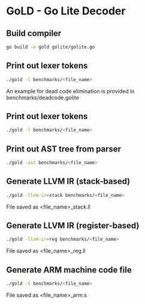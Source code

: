# GoLD - Go Lite Decoder

## Build compiler
```bash
go build -o gold golite/golite.go
```

## Print out lexer tokens
```bash
./gold -l benchmarks/<file_name>
```
An example for dead code elimination is provided in benchmarks/deadcode.golite

## Print out lexer tokens
```bash
./gold -l benchmarks/<file_name>
```

## Print out AST tree from parser
```bash
./gold -ast benchmarks/<file_name>
```

## Generate LLVM IR (stack-based) 
```bash
./gold -llvm-ir=stack benchmarks/<file_name>
```
File saved as <file_name>_stack.ll

## Generate LLVM IR (register-based)
```bash
./gold -llvm-ir=reg benchmarks/<file_name>
```
File saved as <file_name>_reg.ll

## Generate ARM machine code file
```bash
./gold -S benchmarks/<file_name>
```
File saved as <file_name>_arm.s
